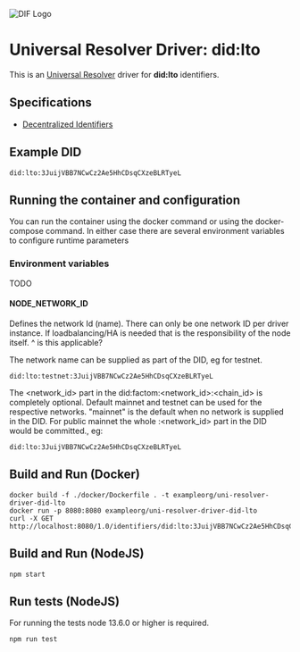 ![DIF Logo](https://raw.githubusercontent.com/decentralized-identity/universal-resolver/master/docs/logo-dif.png)

# Universal Resolver Driver: did:lto

This is an [Universal Resolver](https://github.com/decentralized-identity/universal-resolver/) driver for **did:lto** identifiers.

## Specifications

* [Decentralized Identifiers](https://w3c.github.io/did-core/)

## Example DID

```
did:lto:3JuijVBB7NCwCz2Ae5HhCDsqCXzeBLRTyeL
```

## Running the container and configuration
You can run the container using the docker command or using the docker-compose command. 
In either case there are several environment variables to configure runtime parameters

### Environment variables
TODO

#### NODE<X>_NETWORK_ID
Defines the network Id (name). There can only be one network ID per driver instance. If loadbalancing/HA is needed that is the responsibility of the node itself. 
^ is this applicable?

The network name can be supplied as part of the DID, eg for testnet.
````
did:lto:testnet:3JuijVBB7NCwCz2Ae5HhCDsqCXzeBLRTyeL
````
The <network_id> part in the did:factom:<network_id>:<chain_id> is completely optional. Default mainnet and testnet can be used for the respective networks. "mainnet" is the default when no network is supplied in the DID. For public mainnet the whole :<network_id> part in the DID would be committed., eg:
````
did:lto:3JuijVBB7NCwCz2Ae5HhCDsqCXzeBLRTyeL
````


## Build and Run (Docker)

```
docker build -f ./docker/Dockerfile . -t exampleorg/uni-resolver-driver-did-lto
docker run -p 8080:8080 exampleorg/uni-resolver-driver-did-lto
curl -X GET http://localhost:8080/1.0/identifiers/did:lto:3JuijVBB7NCwCz2Ae5HhCDsqCXzeBLRTyeL
```

## Build and Run (NodeJS)

```
npm start
```

## Run tests (NodeJS)

For running the tests node 13.6.0 or higher is required.

```
npm run test
```
